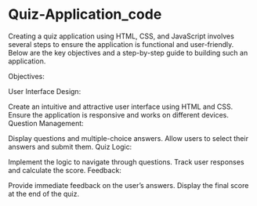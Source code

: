 # Quiz-Application_code

Creating a quiz application using HTML, CSS, and JavaScript involves several steps to ensure the application is functional and user-friendly. Below are the key objectives and a step-by-step guide to building such an application.

Objectives:

User Interface Design:

Create an intuitive and attractive user interface using HTML and CSS.
Ensure the application is responsive and works on different devices.
Question Management:

Display questions and multiple-choice answers.
Allow users to select their answers and submit them.
Quiz Logic:

Implement the logic to navigate through questions.
Track user responses and calculate the score.
Feedback:

Provide immediate feedback on the user’s answers.
Display the final score at the end of the quiz.

